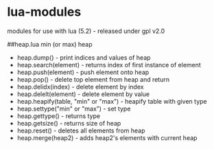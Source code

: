 # lua-modules
modules for use with lua (5.2) - released under gpl v2.0

##heap.lua
min (or max) heap
* heap.dump() - print indices and values of heap
* heap.search(element) - returns index of first instance of element
* heap.push(element) - push element onto heap
* heap.pop() - delete top element from heap and return
* heap.delidx(index) - delete element by index
* heap.delelt(element) - delete element by value
* heap.heapify(table, "min" or "max") - heapify table with given type
* heap.settype("min" or "max") - set type 
* heap.gettype() - returns type
* heap.getsize() - returns size of heap
* heap.reset() - deletes all elements from heap
* heap.merge(heap2) - adds heap2's elements with current heap
